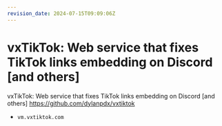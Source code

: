 ```yaml
---
revision_date: 2024-07-15T09:09:06Z
---
```

# vxTikTok: Web service that fixes TikTok links embedding on Discord [and others]
vxTikTok: Web service that fixes TikTok links embedding on Discord [and others]
https://github.com/dylanpdx/vxtiktok
* `vm.vxtiktok.com`